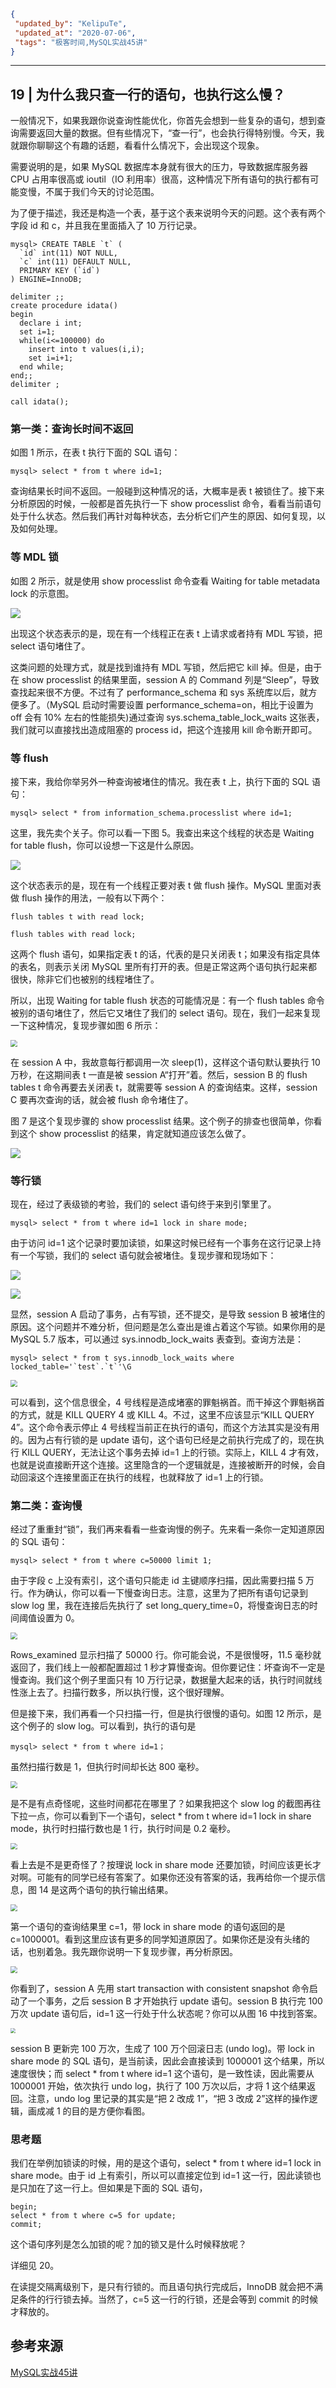 ```json
{
 "updated_by": "KelipuTe",
 "updated_at": "2020-07-06",
 "tags": "极客时间,MySQL实战45讲"
}
```

---

## 19 | 为什么我只查一行的语句，也执行这么慢？

一般情况下，如果我跟你说查询性能优化，你首先会想到一些复杂的语句，想到查询需要返回大量的数据。但有些情况下，“查一行”，也会执行得特别慢。今天，我就跟你聊聊这个有趣的话题，看看什么情况下，会出现这个现象。

需要说明的是，如果 MySQL 数据库本身就有很大的压力，导致数据库服务器 CPU 占用率很高或 ioutil（IO 利用率）很高，这种情况下所有语句的执行都有可能变慢，不属于我们今天的讨论范围。

为了便于描述，我还是构造一个表，基于这个表来说明今天的问题。这个表有两个字段 id 和 c，并且我在里面插入了 10 万行记录。

```mysql
mysql> CREATE TABLE `t` (
  `id` int(11) NOT NULL,
  `c` int(11) DEFAULT NULL,
  PRIMARY KEY (`id`)
) ENGINE=InnoDB;

delimiter ;;
create procedure idata()
begin
  declare i int;
  set i=1;
  while(i<=100000) do
    insert into t values(i,i);
    set i=i+1;
  end while;
end;;
delimiter ;

call idata();
```

### 第一类：查询长时间不返回

如图 1 所示，在表 t 执行下面的 SQL 语句：

```mysql
mysql> select * from t where id=1;
```

查询结果长时间不返回。一般碰到这种情况的话，大概率是表 t 被锁住了。接下来分析原因的时候，一般都是首先执行一下 show processlist 命令，看看当前语句处于什么状态。然后我们再针对每种状态，去分析它们产生的原因、如何复现，以及如何处理。

### 等 MDL 锁

如图 2 所示，就是使用 show processlist 命令查看 Waiting for table metadata lock 的示意图。

![](E:\Workspace\KTKnowledgeBase\Image\19-MySQLSZ45J_img02.png)

出现这个状态表示的是，现在有一个线程正在表 t 上请求或者持有 MDL 写锁，把 select 语句堵住了。

这类问题的处理方式，就是找到谁持有 MDL 写锁，然后把它 kill 掉。但是，由于在 show processlist  的结果里面，session A 的 Command 列是“Sleep”，导致查找起来很不方便。不过有了 performance_schema 和 sys 系统库以后，就方便多了。（MySQL 启动时需要设置 performance_schema=on，相比于设置为 off 会有 10%  左右的性能损失)通过查询 sys.schema_table_lock_waits 这张表，我们就可以直接找出造成阻塞的 process  id，把这个连接用 kill 命令断开即可。

### 等 flush

接下来，我给你举另外一种查询被堵住的情况。我在表 t 上，执行下面的 SQL 语句：

```mysql
mysql> select * from information_schema.processlist where id=1;
```

这里，我先卖个关子。你可以看一下图 5。我查出来这个线程的状态是 Waiting for table flush，你可以设想一下这是什么原因。

![](E:\Workspace\KTKnowledgeBase\Image\19-MySQLSZ45J_img05.png)

这个状态表示的是，现在有一个线程正要对表 t 做 flush 操作。MySQL 里面对表做 flush 操作的用法，一般有以下两个：

```mysql
flush tables t with read lock;

flush tables with read lock;
```

这两个 flush 语句，如果指定表 t 的话，代表的是只关闭表 t；如果没有指定具体的表名，则表示关闭 MySQL 里所有打开的表。但是正常这两个语句执行起来都很快，除非它们也被别的线程堵住了。

所以，出现 Waiting for table flush 状态的可能情况是：有一个 flush tables 命令被别的语句堵住了，然后它又堵住了我们的 select 语句。现在，我们一起来复现一下这种情况，复现步骤如图 6 所示：

<img src="E:\Workspace\KTKnowledgeBase\Image\19-MySQLSZ45J_img06.png" style="zoom: 67%;" />

在 session A 中，我故意每行都调用一次 sleep(1)，这样这个语句默认要执行 10 万秒，在这期间表 t 一直是被 session A“打开”着。然后，session B 的  flush tables t 命令再要去关闭表 t，就需要等 session A 的查询结束。这样，session C 要再次查询的话，就会被  flush 命令堵住了。

图 7 是这个复现步骤的 show processlist 结果。这个例子的排查也很简单，你看到这个 show processlist 的结果，肯定就知道应该怎么做了。

![](E:\Workspace\KTKnowledgeBase\Image\19-MySQLSZ45J_img07.png)

### 等行锁

现在，经过了表级锁的考验，我们的 select 语句终于来到引擎里了。

```mysql
mysql> select * from t where id=1 lock in share mode; 
```

由于访问 id=1 这个记录时要加读锁，如果这时候已经有一个事务在这行记录上持有一个写锁，我们的 select 语句就会被堵住。复现步骤和现场如下：

![](E:\Workspace\KTKnowledgeBase\Image\19-MySQLSZ45J_img08.png)

![](E:\Workspace\KTKnowledgeBase\Image\19-MySQLSZ45J_img09.png)

显然，session A  启动了事务，占有写锁，还不提交，是导致 session B 被堵住的原因。这个问题并不难分析，但问题是怎么查出是谁占着这个写锁。如果你用的是  MySQL 5.7 版本，可以通过 sys.innodb_lock_waits 表查到。查询方法是：

```mysql
mysql> select * from t sys.innodb_lock_waits where locked_table='`test`.`t`'\G
```

<img src="E:\Workspace\KTKnowledgeBase\Image\19-MySQLSZ45J_img10.png" style="zoom:67%;" />

可以看到，这个信息很全，4  号线程是造成堵塞的罪魁祸首。而干掉这个罪魁祸首的方式，就是 KILL QUERY 4 或 KILL 4。不过，这里不应该显示“KILL  QUERY 4”。这个命令表示停止 4 号线程当前正在执行的语句，而这个方法其实是没有用的。因为占有行锁的是 update  语句，这个语句已经是之前执行完成了的，现在执行 KILL QUERY，无法让这个事务去掉 id=1 上的行锁。实际上，KILL 4  才有效，也就是说直接断开这个连接。这里隐含的一个逻辑就是，连接被断开的时候，会自动回滚这个连接里面正在执行的线程，也就释放了 id=1  上的行锁。

### 第二类：查询慢

经过了重重封“锁”，我们再来看看一些查询慢的例子。先来看一条你一定知道原因的 SQL 语句：

```mysql
mysql> select * from t where c=50000 limit 1;
```

由于字段 c 上没有索引，这个语句只能走 id  主键顺序扫描，因此需要扫描 5 万行。作为确认，你可以看一下慢查询日志。注意，这里为了把所有语句记录到 slow log 里，我在连接后先执行了 set long_query_time=0，将慢查询日志的时间阈值设置为 0。

<img src="E:\Workspace\KTKnowledgeBase\Image\19-MySQLSZ45J_img11.png" style="zoom:67%;" />

Rows_examined 显示扫描了  50000 行。你可能会说，不是很慢呀，11.5 毫秒就返回了，我们线上一般都配置超过 1  秒才算慢查询。但你要记住：坏查询不一定是慢查询。我们这个例子里面只有 10  万行记录，数据量大起来的话，执行时间就线性涨上去了。扫描行数多，所以执行慢，这个很好理解。

但是接下来，我们再看一个只扫描一行，但是执行很慢的语句。如图 12 所示，是这个例子的 slow log。可以看到，执行的语句是

```mysql
mysql> select * from t where id=1；
```

虽然扫描行数是 1，但执行时间却长达 800 毫秒。

<img src="E:\Workspace\KTKnowledgeBase\Image\19-MySQLSZ45J_img12.png" style="zoom:67%;" />

是不是有点奇怪呢，这些时间都花在哪里了？如果我把这个 slow log 的截图再往下拉一点，你可以看到下一个语句，select * from t where id=1 lock in share  mode，执行时扫描行数也是 1 行，执行时间是 0.2 毫秒。

<img src="E:\Workspace\KTKnowledgeBase\Image\19-MySQLSZ45J_img13.png" style="zoom:67%;" />

看上去是不是更奇怪了？按理说 lock in share mode 还要加锁，时间应该更长才对啊。可能有的同学已经有答案了。如果你还没有答案的话，我再给你一个提示信息，图 14 是这两个语句的执行输出结果。

<img src="E:\Workspace\KTKnowledgeBase\Image\19-MySQLSZ45J_img14.png" style="zoom:67%;" />

第一个语句的查询结果里 c=1，带 lock in share mode 的语句返回的是 c=1000001。看到这里应该有更多的同学知道原因了。如果你还是没有头绪的话，也别着急。我先跟你说明一下复现步骤，再分析原因。

<img src="E:\Workspace\KTKnowledgeBase\Image\19-MySQLSZ45J_img15.png" style="zoom: 67%;" />

你看到了，session A 先用 start  transaction with consistent snapshot 命令启动了一个事务，之后 session B 才开始执行 update 语句。session B 执行完 100 万次 update 语句后，id=1 这一行处于什么状态呢？你可以从图 16 中找到答案。

<img src="E:\Workspace\KTKnowledgeBase\Image\19-MySQLSZ45J_img16.png" style="zoom: 50%;" />

session B 更新完 100 万次，生成了 100 万个回滚日志 (undo log)。带 lock in share mode 的 SQL 语句，是当前读，因此会直接读到  1000001 这个结果，所以速度很快；而 select * from t where id=1 这个语句，是一致性读，因此需要从  1000001 开始，依次执行 undo log，执行了 100 万次以后，才将 1 这个结果返回。注意，undo log 里记录的其实是“把 2 改成 1”，“把 3 改成 2”这样的操作逻辑，画成减 1 的目的是方便你看图。

### 思考题

我们在举例加锁读的时候，用的是这个语句，select * from t where id=1 lock in share mode。由于 id 上有索引，所以可以直接定位到 id=1 这一行，因此读锁也是只加在了这一行上。但如果是下面的 SQL 语句，

```mysql
begin;
select * from t where c=5 for update;
commit;
```

这个语句序列是怎么加锁的呢？加的锁又是什么时候释放呢？

详细见 20。

在读提交隔离级别下，是只有行锁的。而且语句执行完成后，InnoDB 就会把不满足条件的行行锁去掉。当然了，c=5 这一行的行锁，还是会等到 commit 的时候才释放的。

## 参考来源

[MySQL实战45讲](https://time.geekbang.org/column/intro/139)

